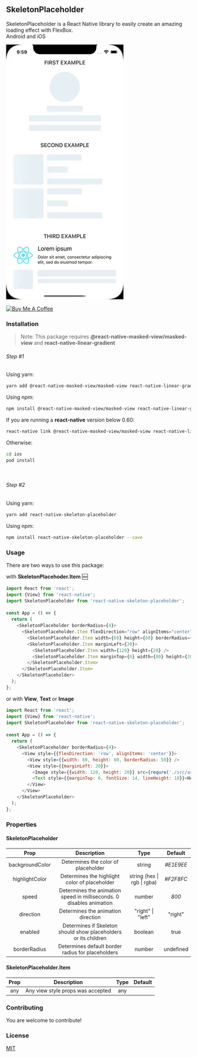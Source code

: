 ## SkeletonPlaceholder

SkeletonPlaceholder is a React Native library to easily create an amazing loading effect with FlexBox.<br/>
Android and iOS

![preview](https://github.com/callmemonky/react-native-skeleton-placeholder/blob/master/assets/preview.gif)

<a href="https://www.buymeacoffee.com/henriqueramos" target="_blank"><img src="https://cdn.buymeacoffee.com/buttons/default-orange.png" alt="Buy Me A Coffee" height="41" width="174"></a>

### Installation

> Note: This package requires **@react-native-masked-view/masked-view** and **react-native-linear-gradient**

###### Step #1

Using yarn:

```bash
yarn add @react-native-masked-view/masked-view react-native-linear-gradient
```

Using npm:

```bash
npm install @react-native-masked-view/masked-view react-native-linear-gradient --save
```

If you are running a **react-native** version below 0.60:

```bash
react-native link @react-native-masked-view/masked-view react-native-linear-gradient
```

Otherwise:

```bash
cd ios
pod install
```

&nbsp;&nbsp;

###### Step #2

Using yarn:

```bash
yarn add react-native-skeleton-placeholder
```

Using npm:

```bash
npm install react-native-skeleton-placeholder --save
```

### Usage

There are two ways to use this package:

with **SkeletonPlacehoder.Item** 🆕

```javascript
import React from 'react';
import {View} from 'react-native';
import SkeletonPlaceholder from 'react-native-skeleton-placeholder';

const App = () => {
  return (
    <SkeletonPlaceholder borderRadius={4}>
      <SkeletonPlaceholder.Item flexDirection="row" alignItems="center">
        <SkeletonPlaceholder.Item width={60} height={60} borderRadius={50} />
        <SkeletonPlaceholder.Item marginLeft={20}>
          <SkeletonPlaceholder.Item width={120} height={20} />
          <SkeletonPlaceholder.Item marginTop={6} width={80} height={20} />
        </SkeletonPlaceholder.Item>
      </SkeletonPlaceholder.Item>
    </SkeletonPlaceholder>
  );
};
```

or with **View**, **Text** or **Image**

```javascript
import React from 'react';
import {View} from 'react-native';
import SkeletonPlaceholder from 'react-native-skeleton-placeholder';

const App = () => {
  return (
    <SkeletonPlaceholder borderRadius={4}>
      <View style={{flexDirection: 'row', alignItems: 'center'}}>
        <View style={{width: 60, height: 60, borderRadius: 50}} />
        <View style={{marginLeft: 20}}>
          <Image style={{width: 120, height: 20}} src={requre('./src/assets/image.png')} />
          <Text style={{marginTop: 6, fontSize: 14, lineHeight: 18}}>Hello world</Text>
        </View>
      </View>
    </SkeletonPlaceholder>
  );
};
```

### Properties

#### SkeletonPlaceholder

|      Prop       |                             Description                              |       Type        |  Default  |
| :-------------: | :------------------------------------------------------------------: | :---------------: | :-------: |
| backgroundColor |                 Determines the color of placeholder                  |    string       | _#E1E9EE_ |
| highlightColor  |            Determines the highlight color of placeholder             |   string (hex \| rgb \| rgba)    | _#F2F8FC_ |
|      speed      | Determines the animation speed in milliseconds. 0 disables animation |      number       |   _800_   |
|    direction    |                  Determines the animation direction                  | "right" \| "left" |  "right"  |
|     enabled     |   Determines if Skeleton should show placeholders or its children    |      boolean      |   true    |
|  borderRadius   |          Determines default border radius for placeholders           |      number       | undefined |

#### SkeletonPlaceholder.Item

| Prop |            Description            | Type | Default |
| :--: | :-------------------------------: | :--: | :-----: |
| any  | Any view style props was accepted | any  |

### Contributing

You are welcome to contribute!

### License

[MIT](https://choosealicense.com/licenses/mit/)
